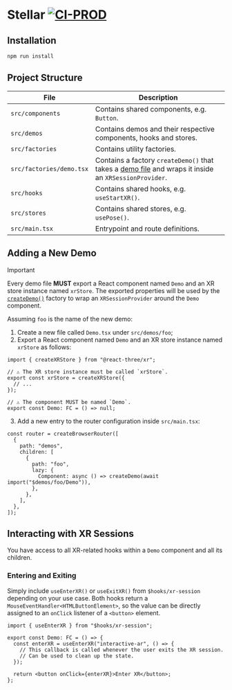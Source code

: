 <h1>
  <span>Stellar</span>
  <a href="https://github.com/valado/stellar/blob/main/.github/workflows/prod.yml">
    <img src="https://github.com/valado/stellar/actions/workflows/prod.yml/badge.svg" alt="CI-PROD"/>
  </a>
</h1>

## Installation

```bash
npm run install
```

## Project Structure

| File                     | Description                                                                                                                |
| ------------------------ | -------------------------------------------------------------------------------------------------------------------------- |
| `src/components`         | Contains shared components, e.g. `Button`.                                                                                 |
| `src/demos`              | Contains demos and their respective components, hooks and stores.                                                          |
| `src/factories`          | Contains utility factories.                                                                                                |
| `src/factories/demo.tsx` | Contains a factory `createDemo()` that takes a [demo file](#adding-a-new-demo) and wraps it inside an `XRSessionProvider`. |
| `src/hooks`              | Contains shared hooks, e.g. `useStartXR()`.                                                                                |
| `src/stores`             | Contains shared stores, e.g. `usePose()`.                                                                                  |
| `src/main.tsx`           | Entrypoint and route definitions.                                                                                          |

## Adding a New Demo

> [!IMPORTANT]
> Every demo file **MUST** export a React component named `Demo` and an XR store instance named `xrStore`. The exported properties will be used by the [`createDemo()`](src/factories/demo.tsx) factory to wrap an `XRSessionProvider` around the `Demo` component.

Assuming `foo` is the name of the new demo:

1. Create a new file called `Demo.tsx` under `src/demos/foo`;
2. Export a React component named `Demo` and an XR store instance named `xrStore` as follows:

```tsx
import { createXRStore } from "@react-three/xr";

// ⚠️ The XR store instance must be called `xrStore`.
export const xrStore = createXRStore({
  // ...
});

// ⚠️ The component MUST be named `Demo`.
export const Demo: FC = () => null;
```

3. Add a new entry to the router configuration inside `src/main.tsx`:

```tsx
const router = createBrowserRouter([
  {
    path: "demos",
    children: [
      {
        path: "foo",
        lazy: {
          Component: async () => createDemo(await import("$demos/foo/Demo")),
        },
      },
    ],
  },
]);
```

## Interacting with XR Sessions

You have access to all XR-related hooks within a `Demo` component and all its children.

### Entering and Exiting

Simply include `useEnterXR()` or `useExitXR()` from `$hooks/xr-session` depending on your use case.
Both hooks return a `MouseEventHandler<HTMLButtonElement>`, so the value can be directly assigned to an `onClick` listener of a `<button>` element.

```tsx
import { useEnterXR } from "$hooks/xr-session";

export const Demo: FC = () => {
  const enterXR = useEnterXR("interactive-ar", () => {
    // This callback is called whenever the user exits the XR session.
    // Can be used to clean up the state.
  });

  return <button onClick={enterXR}>Enter XR</button>;
};
```
